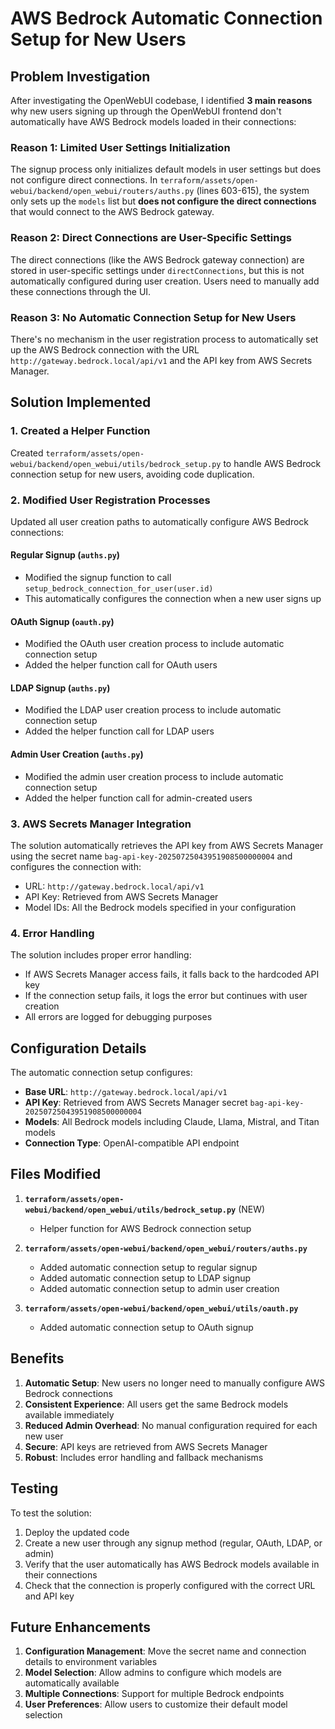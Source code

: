 # AWS Bedrock Automatic Connection Setup for New Users

## Problem Investigation

After investigating the OpenWebUI codebase, I identified **3 main reasons** why new users signing up through the OpenWebUI frontend don't automatically have AWS Bedrock models loaded in their connections:

### **Reason 1: Limited User Settings Initialization**
The signup process only initializes default models in user settings but does not configure direct connections. In `terraform/assets/open-webui/backend/open_webui/routers/auths.py` (lines 603-615), the system only sets up the `models` list but **does not configure the direct connections** that would connect to the AWS Bedrock gateway.

### **Reason 2: Direct Connections are User-Specific Settings**
The direct connections (like the AWS Bedrock gateway connection) are stored in user-specific settings under `directConnections`, but this is not automatically configured during user creation. Users need to manually add these connections through the UI.

### **Reason 3: No Automatic Connection Setup for New Users**
There's no mechanism in the user registration process to automatically set up the AWS Bedrock connection with the URL `http://gateway.bedrock.local/api/v1` and the API key from AWS Secrets Manager.

## Solution Implemented

### **1. Created a Helper Function**
Created `terraform/assets/open-webui/backend/open_webui/utils/bedrock_setup.py` to handle AWS Bedrock connection setup for new users, avoiding code duplication.

### **2. Modified User Registration Processes**
Updated all user creation paths to automatically configure AWS Bedrock connections:

#### **Regular Signup** (`auths.py`)
- Modified the signup function to call `setup_bedrock_connection_for_user(user.id)`
- This automatically configures the connection when a new user signs up

#### **OAuth Signup** (`oauth.py`)
- Modified the OAuth user creation process to include automatic connection setup
- Added the helper function call for OAuth users

#### **LDAP Signup** (`auths.py`)
- Modified the LDAP user creation process to include automatic connection setup
- Added the helper function call for LDAP users

#### **Admin User Creation** (`auths.py`)
- Modified the admin user creation process to include automatic connection setup
- Added the helper function call for admin-created users

### **3. AWS Secrets Manager Integration**
The solution automatically retrieves the API key from AWS Secrets Manager using the secret name `bag-api-key-20250725043951908500000004` and configures the connection with:
- URL: `http://gateway.bedrock.local/api/v1`
- API Key: Retrieved from AWS Secrets Manager
- Model IDs: All the Bedrock models specified in your configuration

### **4. Error Handling**
The solution includes proper error handling:
- If AWS Secrets Manager access fails, it falls back to the hardcoded API key
- If the connection setup fails, it logs the error but continues with user creation
- All errors are logged for debugging purposes

## Configuration Details

The automatic connection setup configures:
- **Base URL**: `http://gateway.bedrock.local/api/v1`
- **API Key**: Retrieved from AWS Secrets Manager secret `bag-api-key-20250725043951908500000004`
- **Models**: All Bedrock models including Claude, Llama, Mistral, and Titan models
- **Connection Type**: OpenAI-compatible API endpoint

## Files Modified

1. **`terraform/assets/open-webui/backend/open_webui/utils/bedrock_setup.py`** (NEW)
   - Helper function for AWS Bedrock connection setup

2. **`terraform/assets/open-webui/backend/open_webui/routers/auths.py`**
   - Added automatic connection setup to regular signup
   - Added automatic connection setup to LDAP signup
   - Added automatic connection setup to admin user creation

3. **`terraform/assets/open-webui/backend/open_webui/utils/oauth.py`**
   - Added automatic connection setup to OAuth signup

## Benefits

1. **Automatic Setup**: New users no longer need to manually configure AWS Bedrock connections
2. **Consistent Experience**: All users get the same Bedrock models available immediately
3. **Reduced Admin Overhead**: No manual configuration required for each new user
4. **Secure**: API keys are retrieved from AWS Secrets Manager
5. **Robust**: Includes error handling and fallback mechanisms

## Testing

To test the solution:
1. Deploy the updated code
2. Create a new user through any signup method (regular, OAuth, LDAP, or admin)
3. Verify that the user automatically has AWS Bedrock models available in their connections
4. Check that the connection is properly configured with the correct URL and API key

## Future Enhancements

1. **Configuration Management**: Move the secret name and connection details to environment variables
2. **Model Selection**: Allow admins to configure which models are automatically available
3. **Multiple Connections**: Support for multiple Bedrock endpoints
4. **User Preferences**: Allow users to customize their default model selection 